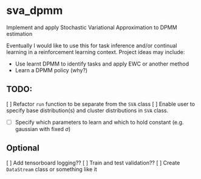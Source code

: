 # sva_dpmm
Implement and apply Stochastic Variational Approximation to DPMM estimation

Eventually I would like to use this for task inference and/or continual learning in a reinforcement learning context.
Project ideas may include:
- Use learnt DPMM to identify tasks and apply EWC or another method
- Learn a DPMM policy (why?)

## TODO:
[ ] Refactor `run` function to be separate from the `SVA` class
[ ] Enable user to specify base distribution(s) and cluster distributions in `SVA` class. 
- [ ] Specify which parameters to learn and which to hold constant (e.g. gaussian with fixed $\sigma$)

## Optional
[ ] Add tensorboard logging??
[ ] Train and test validation??
[ ] Create `DataStream` class or something like it
